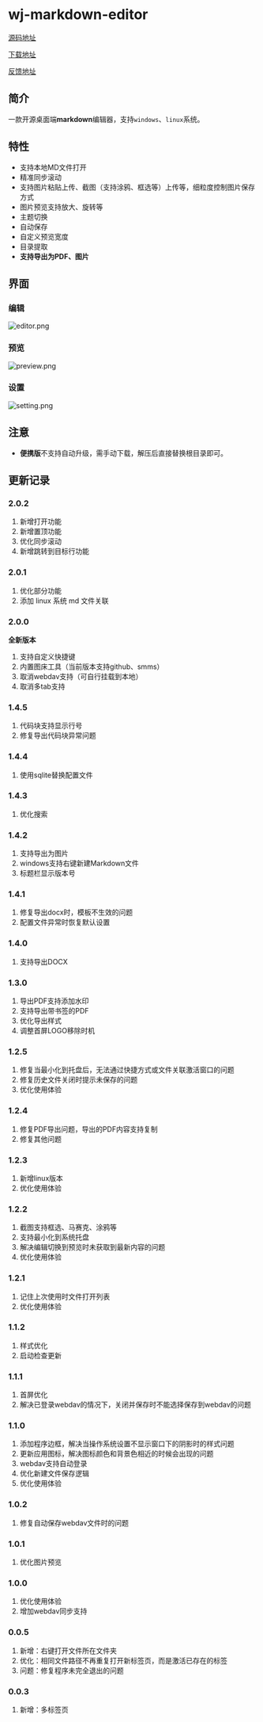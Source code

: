 # wj-markdown-editor

[源码地址](https://github.com/nlbwqmz/wj-markdown-editor)

[下载地址](https://github.com/nlbwqmz/wj-markdown-editor/releases)

[反馈地址](https://github.com/nlbwqmz/wj-markdown-editor/issues)

## 简介

一款开源桌面端**markdown**编辑器，支持`windows`、`linux`系统。

## 特性

- 支持本地MD文件打开
- 精准同步滚动
- 支持图片粘贴上传、截图（支持涂鸦、框选等）上传等，细粒度控制图片保存方式
- 图片预览支持放大、旋转等
- 主题切换
- 自动保存
- 自定义预览宽度
- 目录提取
- **支持导出为PDF、图片**

## 界面

### 编辑

![editor.png](<https://cdn.jsdelivr.net/gh/nlbwqmz/static-resource@main/image/wjud8UPDvvADd8_85JwRgl-.png>)

### 预览

![preview.png](<https://cdn.jsdelivr.net/gh/nlbwqmz/static-resource@main/image/wjiZxl_C7XTbySNrBR9tx_T.png>)

### 设置

![setting.png](<https://cdn.jsdelivr.net/gh/nlbwqmz/static-resource@main/image/wjbzIRFu1dnSI0QWsRjN0Aw.png>)

## 注意
- **便携版**不支持自动升级，需手动下载，解压后直接替换根目录即可。

## 更新记录

### 2.0.2

1. 新增打开功能
2. 新增置顶功能
3. 优化同步滚动
4. 新增跳转到目标行功能

### 2.0.1

1. 优化部分功能
2. 添加 linux 系统 md 文件关联

### 2.0.0

**全新版本**

1. 支持自定义快捷键
2. 内置图床工具（当前版本支持github、smms）
3. 取消webdav支持（可自行挂载到本地）
4. 取消多tab支持

### 1.4.5

1. 代码块支持显示行号
2. 修复导出代码块异常问题

### 1.4.4

1. 使用sqlite替换配置文件

### 1.4.3

1. 优化搜索

### 1.4.2

1. 支持导出为图片
2. windows支持右键新建Markdown文件
3. 标题栏显示版本号

### 1.4.1

1. 修复导出docx时，模板不生效的问题
2. 配置文件异常时恢复默认设置

### 1.4.0

1. 支持导出DOCX

### 1.3.0

1. 导出PDF支持添加水印
2. 支持导出带书签的PDF
3. 优化导出样式
4. 调整首屏LOGO移除时机

### 1.2.5

1. 修复当最小化到托盘后，无法通过快捷方式或文件关联激活窗口的问题
2. 修复历史文件关闭时提示未保存的问题
3. 优化使用体验

### 1.2.4

1. 修复PDF导出问题，导出的PDF内容支持复制
2. 修复其他问题

### 1.2.3

1. 新增linux版本
2. 优化使用体验

### 1.2.2

1. 截图支持框选、马赛克、涂鸦等
2. 支持最小化到系统托盘
3. 解决编辑切换到预览时未获取到最新内容的问题
4. 优化使用体验

### 1.2.1

1. 记住上次使用时文件打开列表
2. 优化使用体验

### 1.1.2

1. 样式优化
2. 启动检查更新

### 1.1.1

1. 首屏优化
2. 解决已登录webdav的情况下，关闭并保存时不能选择保存到webdav的问题

### 1.1.0

1. 添加程序边框，解决当操作系统设置不显示窗口下的阴影时的样式问题
2. 更新应用图标，解决图标颜色和背景色相近的时候会出现的问题
3. webdav支持自动登录
4. 优化新建文件保存逻辑
5. 优化使用体验

### 1.0.2

1. 修复自动保存webdav文件时的问题

### 1.0.1

1. 优化图片预览

### 1.0.0

1. 优化使用体验
2. 增加webdav同步支持

### 0.0.5

1. 新增：右键打开文件所在文件夹
2. 优化：相同文件路径不再重复打开新标签页，而是激活已存在的标签
3. 问题：修复程序未完全退出的问题

### 0.0.3

1. 新增：多标签页
